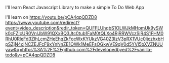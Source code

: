 I'll learn React Javascript Library to make a simple To Do Web App

I'll learn on
https://youtu.be/pCA4qpQDZD8
https://www.youtube.com/redirect?event=video_description&redir_token=QUFFLUhqbS1OLWJkMHpmUk9ySWk0cFZIcUR0VnlJbW91QXxBQ3Jtc0tub1FaM0tQLXo4RjRRWVczSjR4S1FHM0RhU0RleFd3ZlhLcmZHeEhqZkFocWxKYUkzVG40Z3IzV3pRX1VUc0ljczhxbHpSZjN4cjNCZEJFcF9xYnNnZE1OWk1MeEFsOGkwVE9qV0d5YVl5bXVZNUUyaw&q=https%3A%2F%2Fgithub.com%2Fdevelopedbyed%2Fvanilla-todo&v=pCA4qpQDZD8
